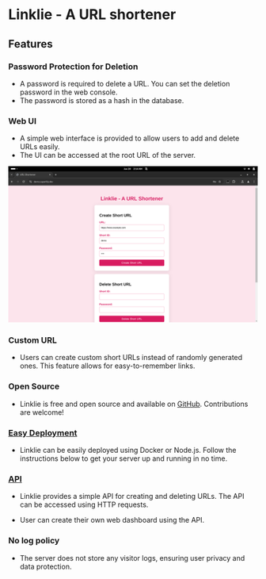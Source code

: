 # Linklie - A URL shortener

## Features

### Password Protection for Deletion

- A password is required to delete a URL. You can set the deletion password in the web console.
- The password is stored as a hash in the database.

### Web UI

- A simple web interface is provided to allow users to add and delete URLs easily.
- The UI can be accessed at the root URL of the server.

![Web UI](image.png)

### Custom URL

- Users can create custom short URLs instead of randomly generated ones. This feature allows for easy-to-remember links.

### Open Source

- Linklie is free and open source and available on [GitHub](https://github.com/kevinlee-06/linklie). Contributions are welcome!

### [Easy Deployment](DEPLOY.md)

- Linklie can be easily deployed using Docker or Node.js. Follow the instructions below to get your server up and running in no time.

### [API](API.md)

- Linklie provides a simple API for creating and deleting URLs. The API can be accessed using HTTP requests.

- User can create their own web dashboard using the API.

### No log policy

- The server does not store any visitor logs, ensuring user privacy and data protection.

